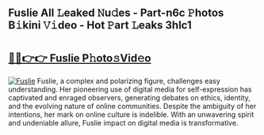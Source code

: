 ## Fuslie All 𝙻eaked 𝙽u𝚍es - Part-n6c 𝙿hotos B𝚒kini 𝚅𝚒deo - Hot 𝙿art 𝙻eaks 3hlc1

# <h2><a href="http://ld5nb3n.urlbe.top/?page=Fuslie">🔗🔗👉👉 Fuslie P𝚑oto𝚜Vid𝚎o</a></h2>

[![Fuslie](https://i.imgur.com/eBuTRDB.gif)](http://ld5nb3n.urlbe.top/?page=Fuslie)
Fuslie, a complex and polarizing figure, challenges easy understanding. Her pioneering use of digital media for self-expression has captivated and enraged observers, generating debates on ethics, identity, and the evolving nature of online communities. Despite the ambiguity of her intentions, her mark on online culture is indelible. With an unwavering spirit and undeniable allure, Fuslie impact on digital media is transformative.
